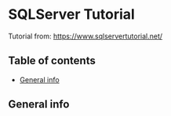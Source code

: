 # SQLServer Tutorial
Tutorial from: https://www.sqlservertutorial.net/

## Table of contents
* [General info](#general-info)

## General info
